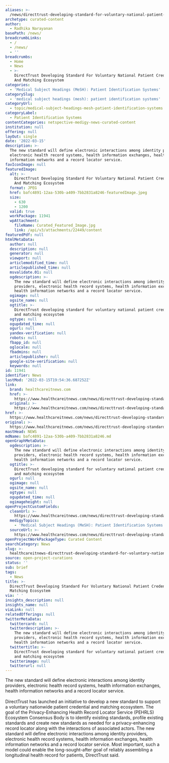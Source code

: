 ```yaml
---
aliases: >-
  /news/directtrust-developing-standard-for-voluntary-national-patient-credential-and-matching-ecosystem
archetype: curated-content
author:
  - Radhika Narayanan
basePath: /news/
breadcrumbLinks:
  - /
  - /news/
  - ''
breadcrumbs:
  - Home
  - News
  - >-
    DirectTrust Developing Standard For Voluntary National Patient Credential
    And Matching Ecosystem
categories:
  - 'Medical Subject Headings (MeSH): Patient Identification Systems'
categorySlug:
  - 'medical subject headings (mesh): patient identification systems'
categoryUrl:
  - topic/medical-subject-headings-mesh-patient-identification-systems
categoryLabel:
  - Patient Identification Systems
contentCategories: netspective-medigy-news-curated-content
institution: null
offering: null
layOut: single
date: '2022-03-15'
description: >-
  The new standard will define electronic interactions among identity providers,
  electronic health record systems, health information exchanges, health
  information networks and a record locator service.
favIconImage: null
featuredImage:
  alt: >-
    DirectTrust Developing Standard For Voluntary National Patient Credential
    And Matching Ecosystem
  format: JPEG
  href: bafc4891-12aa-530b-a409-7bb2831a8246-featuredImage.jpeg
  size:
    - 630
    - 1200
  valid: true
  workPackage: 11941
  wpAttachment:
    fileName: Curated_Featured_Image.jpg
    link: /api/v3/attachments/22449/content
featuredPdf: null
htmlMetaData:
  author: null
  description: null
  generator: null
  viewport: null
  articlemodified_time: null
  articlepublished_time: null
  msvalidate.01: null
  ogdescription: >-
    The new standard will define electronic interactions among identity
    providers, electronic health record systems, health information exchanges,
    health information networks and a record locator service.
  ogimage: null
  ogsite_name: null
  ogtitle: >-
    DirectTrust developing standard for voluntary national patient credential
    and matching ecosystem
  ogtype: null
  ogupdated_time: null
  ogurl: null
  yandex-verification: null
  robots: null
  fbapp_id: null
  oglocale: null
  fbadmins: null
  articlepublisher: null
  google-site-verification: null
  keywords: null
id: 11941
identifier: News
lastMod: '2022-03-15T19:54:36.687252Z'
link:
  brand: healthcareitnews.com
  href: >-
    https://www.healthcareitnews.com/news/directtrust-developing-standard-voluntary-national-patient-credential-and-matching-ecosystem
  original: >-
    https://www.healthcareitnews.com/news/directtrust-developing-standard-voluntary-national-patient-credential-and-matching-ecosystem
href: >-
  https://www.healthcareitnews.com/news/directtrust-developing-standard-voluntary-national-patient-credential-and-matching-ecosystem
original: >-
  https://www.healthcareitnews.com/news/directtrust-developing-standard-voluntary-national-patient-credential-and-matching-ecosystem
mastHead: NEWS
mdName: bafc4891-12aa-530b-a409-7bb2831a8246.md
openGraphMetaData:
  ogdescription: >-
    The new standard will define electronic interactions among identity
    providers, electronic health record systems, health information exchanges,
    health information networks and a record locator service.
  ogtitle: >-
    DirectTrust developing standard for voluntary national patient credential
    and matching ecosystem
  ogurl: null
  ogimage: null
  ogsite_name: null
  ogtype: null
  ogupdated_time: null
  ogimageheight: null
openProjectCustomFields:
  cleanUrl: >-
    https://www.healthcareitnews.com/news/directtrust-developing-standard-voluntary-national-patient-credential-and-matching-ecosystem
  medigyTopics:
    - 'Medical Subject Headings (MeSH): Patient Identification Systems'
  sourceUrl: >-
    https://www.healthcareitnews.com/news/directtrust-developing-standard-voluntary-national-patient-credential-and-matching-ecosystem
openProjectWorkPackageType: Curated Content
searchCategory: News
slug: >-
  healthcareitnews-directtrust-developing-standard-for-voluntary-national-patient-credential-and-matching-ecosystem
source: open-project-curations
status: ''
sub: brief
tags:
  - News
title: >-
  DirectTrust Developing Standard For Voluntary National Patient Credential And
  Matching Ecosystem
via: ' '
insights_description: null
insights_name: null
viaLink: null
relatedOfferings: null
twitterMetaData:
  twittercard: null
  twitterdescription: >-
    The new standard will define electronic interactions among identity
    providers, electronic health record systems, health information exchanges,
    health information networks and a record locator service.
  twittertitle: >-
    DirectTrust developing standard for voluntary national patient credential
    and matching ecosystem
  twitterimage: null
  twitterurl: null
---
```

<p>The new standard will define electronic interactions among identity providers, electronic health record systems, health information exchanges, health information networks and a record locator service.<br><br>DirectTrust has launched an initiative to develop a new standard to support a voluntary nationwide patient credential and matching ecosystem.
The goal of the Privacy-Enhancing Health Record Locator Service (PEHRLS) Ecosystem Consensus Body is to identify existing standards, profile existing standards and create new standards as needed for a privacy-enhancing record locator along with the interactions of associated actors.
The new standard will define electronic interactions among identity providers, electronic health record systems, health information exchanges, health information networks and a record locator service.
Most important, such a model could enable the long-sought-after goal of reliably assembling a longitudinal health record for patients, DirectTrust said.</p>
